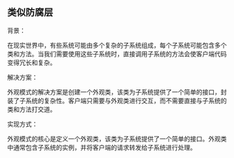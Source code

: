 ## 类似防腐层
背景：

在现实世界中，有些系统可能由多个复杂的子系统组成，每个子系统可能包含多个类和方法。当我们需要使用这些子系统时，直接调用子系统的方法会使客户端代码变得冗长和复杂。

解决方案：

外观模式的解决方案是创建一个外观类，该类为子系统提供了一个简单的接口，封装了子系统的复杂性。客户端只需要与外观类进行交互，而不需要直接与子系统的类和方法打交道。

实现方式：

外观模式的核心是定义一个外观类，该类为子系统提供了一个简单的接口。外观类中通常包含子系统的实例，并将客户端的请求转发给子系统进行处理。
